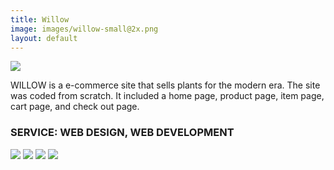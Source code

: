 ```yaml
---
title: Willow
image: images/willow-small@2x.png
layout: default
---
```


<img class="img-flex" src="/images/willow-multi-screens.png" />

WILLOW is a e-commerce site that sells plants for the modern era. The site
was coded from scratch. It included a home page, product page, item page,
cart page, and check out page.

<h3>SERVICE: WEB DESIGN, WEB DEVELOPMENT</h3>

<div class="center">
<img class="img-flex" src="/images/willow-ipad-screen.png" />
<img class="img-flex smallerwidth" src="/images/willow-product.png" />
<img class="img-flex smallerwidth" src="/images/willow-individual-product.png" />
<img class="img-flex smallerwidth" src="/images/willow-checkout.png" />
</div>
